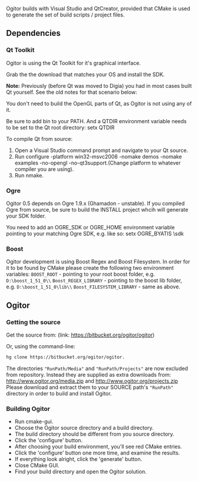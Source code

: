 <!--
title: Windows
template: wiki
order: 3
-->
Ogitor builds with Visual Studio and QtCreator, provided that CMake is used to generate the set of build scripts / project files.

## Dependencies
### Qt Toolkit
Ogitor is using the Qt Toolkit for it's graphical interface. 

Grab the the download that matches your OS and install the SDK.

**Note:** Previously (before Qt was moved to Digia) you had in most cases built Qt yourself. See the old notes for that scenario below:

You don't need to build the OpenGL parts of Qt, as Ogitor is not using any of it.

Be sure to add bin to your PATH. And a QTDIR environment variable needs to be set to the Qt root directory: setx QTDIR 

To compile Qt from source: 
1. Open a Visual Studio command prompt and navigate to your Qt source. 
2. Run configure -platform win32-msvc2008 -nomake demos -nomake examples -no-opengl -no-qt3support.(Change platform to whatever compiler you are using).
3. Run nmake. 

### Ogre
Ogitor 0.5 depends on Ogre 1.9.x (Ghamadon - unstable). If you compiled Ogre from source, be sure to build the INSTALL project whcih will generate your SDK folder.

You need to add an OGRE_SDK or OGRE_HOME environment variable pointing to your matching Ogre SDK, e.g. like so: setx OGRE_BYATIS \sdk

### Boost
Ogitor development is using Boost Regex and Boost Filesystem. In order for it to be found by CMake please create the following two environment variables:
`BOOST_ROOT` - pointing to your root boost folder, e.g. `D:\boost_1_51_0\\`
`Boost_REGEX_LIBRARY` - pointing to the boost lib folder, e.g. `D:\boost_1_51_0\lib\\`
`Boost_FILESYSTEM_LIBRARY` - same as above.

## Ogitor
### Getting the source
Get the source from: (link: https://bitbucket.org/ogitor/ogitor)

Or, using the command-line:

```bash
hg clone https://bitbucket.org/ogitor/ogitor.
```

The directories `"RunPath/Media"` and `"RunPath/Projects"` are now excluded from repository. Instead they are supplied as extra downloads from: http://www.ogitor.org/media.zip and http://www.ogitor.org/projects.zip 
Please download and extract them to your SOURCE path's `"RunPath"` directory in order to build and install Ogitor.

### Building Ogitor

- Run cmake-gui.
- Choose the Ogitor source directory and a build directory.
- The build directory should be different from you source directory.
- Click the 'configure' button. 
- After choosing your build environment, you'll see red CMake entries.
- Click the 'configure' button one more time, and examine the results.
- If everything look alright, click the 'generate' button.
- Close CMake GUI. 
- Find your build directory and open the Ogitor solution. 